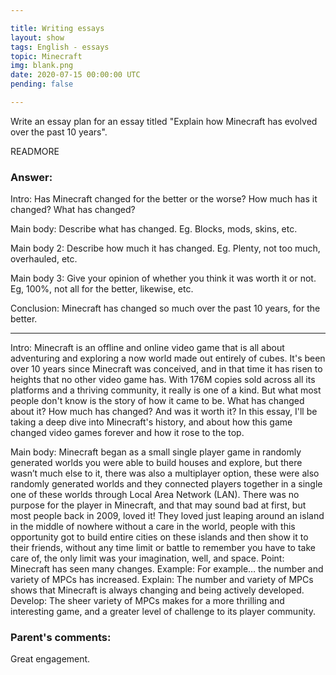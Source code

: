 ```yaml
---

title: Writing essays
layout: show
tags: English - essays
topic: Minecraft
img: blank.png
date: 2020-07-15 00:00:00 UTC
pending: false

---
```


Write an essay plan for an essay titled "Explain how Minecraft has evolved over the past 10 years".

READMORE

### Answer:

Intro: Has Minecraft changed for the better or the worse? How much has it changed? What has changed?

Main body: Describe what has changed. Eg. Blocks, mods, skins, etc.

Main body 2: Describe how much it has changed. Eg. Plenty, not too much, overhauled, etc.

Main body 3: Give your opinion of whether you think it was worth it or not. Eg, 100%, not all for the better, likewise, etc.

Conclusion: Minecraft has changed so much over the past 10 years, for the better.

---------

Intro:
Minecraft is an offline and online video game that is all about adventuring and exploring a now world made out entirely of cubes. It's been over 10 years since Minecraft was conceived, and in that time it has risen to heights that no other video game has.  With 176M copies sold across all its platforms and a thriving community, it really is one of a kind.  But what most people don't know is the story of how it came to be. What has changed about it? How much has changed? And was it worth it?   In this essay, I'll be taking a deep dive into Minecraft's history, and about how this game changed video games forever and how it rose to the top.


Main body:
Minecraft began as a small single player game in randomly generated worlds you were able to build houses and explore, but there wasn’t much else to it, there was also a multiplayer option, these were also randomly generated worlds and they connected players together in a single one of these worlds through Local Area Network (LAN). There was no purpose for the player in Minecraft, and that may sound bad at first, but most people back in 2009, loved it! They loved just leaping around an island in the middle of nowhere without a care in the world, people with this opportunity got to build entire cities on these islands and then show it to their friends, without any time limit or battle to remember you have to take care of, the only limit was your imagination, well, and space.
Point: Minecraft has seen many changes.
Example: For example… the number and variety of MPCs has increased.
Explain: The number and variety of MPCs shows that Minecraft is always changing and being actively developed.
Develop: The sheer variety of MPCs makes for a more thrilling and interesting game, and a greater level of challenge to its player community.



### Parent's comments:

Great engagement.
